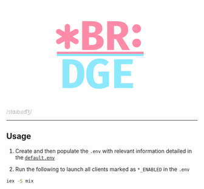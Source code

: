 <center>
  <img src="assets/starbridge_2048w.png" width="256">
</center>

<p style="font-weight: lighter; letter-spacing: .01rem">/stɑɹbɹɪd͡ʒ/</p>

---

## Usage

1. Create and then populate the `.env` with relevant information detailed in the [`default.env`](default.env)

2. Run the following to launch all clients marked as `*_ENABLED` in the `.env`

```bash
iex -S mix
```
